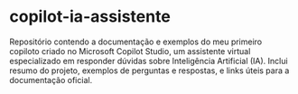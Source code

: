 # copilot-ia-assistente
Repositório contendo a documentação e exemplos do meu primeiro copiloto criado no Microsoft Copilot Studio, um assistente virtual especializado em responder dúvidas sobre Inteligência Artificial (IA). Inclui resumo do projeto, exemplos de perguntas e respostas, e links úteis para a documentação oficial.
